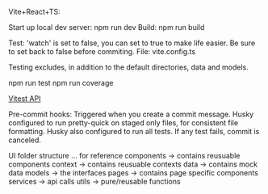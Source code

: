 Vite+React+TS:

Start up local dev server: npm run dev
Build: npm run build

Test:
'watch' is set to false, you can set to true to make life easier. Be sure to set back to false before commiting. File: vite.config.ts

Testing excludes, in addition to the default directories, data and models.

npm run test
npm run coverage

<a href="https://vitest.dev/api/">Vitest API</a>

Pre-commit hooks:
Triggered when you create a commit message.
Husky configured to run pretty-quick on staged only files, for consistent file formatting.
Husky also configured to run all tests. If any test fails, commit is canceled.

UI folder structure ... for reference
components -> contains reusuable components
context -> contains reusuable contexts
data -> contains mock data
models -> the interfaces
pages -> contains page specific components
services -> api calls
utils -> pure/reusable functions
